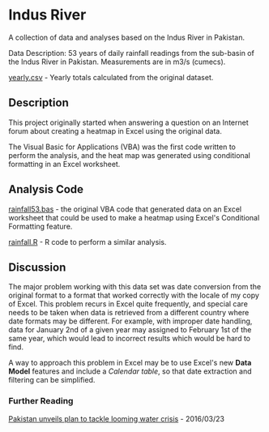 # Indus River
A collection of data and analyses based on the Indus River in Pakistan.

Data Description: 53 years of daily rainfall readings from the sub-basin of the Indus River in Pakistan. Measurements are in m3/s (cumecs).

<a href="yearly.csv">yearly.csv</a> - Yearly totals calculated from the original dataset.

## Description
This project originally started when answering a question on an Internet forum about creating a heatmap in Excel using the original data.

The Visual Basic for Applications (VBA) was the first code written to perform the analysis, and the heat map was generated using conditional formatting in an Excel worksheet.

## Analysis Code
<a href="rainfall53.bas">rainfall53.bas</a> - the original VBA code that generated data on an Excel worksheet that could be used to make a heatmap using Excel's Conditional Formatting feature.

<a href="rainfall.R">rainfall.R</a> - R code to perform a similar analysis.

## Discussion
The major problem working with this data set was date conversion from the original format to a format that worked correctly with the locale of my copy of Excel. This problem recurs in Excel quite frequently, and special care needs to be taken when data is retrieved from a different country where date formats may be different. For example, with improper date handling, data for January 2nd of a given year may assigned to February 1st of the same year, which would lead to incorrect results which would be hard to find.

A way to approach this problem in Excel may be to use Excel's new <b>Data Model</b> features and include a <i>Calendar table</i>, so that date extraction and filtering can be simplified.

### Further Reading
[Pakistan unveils plan to tackle looming water crisis](http://www.climatechangenews.com/2016/03/23/pakistan-unveils-plan-to-tackle-looming-water-crisis) - 2016/03/23
